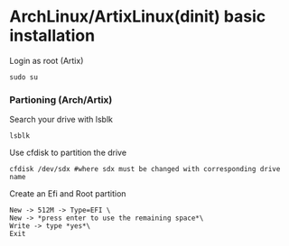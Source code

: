 # ArchLinux/ArtixLinux(dinit) basic installation

Login as root (Artix) 
```
sudo su
```

### Partioning (Arch/Artix)
Search your drive with lsblk
```
lsblk
```
Use cfdisk to partition the drive
```
cfdisk /dev/sdx #where sdx must be changed with corresponding drive name
```
Create an Efi and Root partition
```
New -> 512M -> Type=EFI \
New -> *press enter to use the remaining space*\ 
Write -> type *yes*\ 
Exit
```



